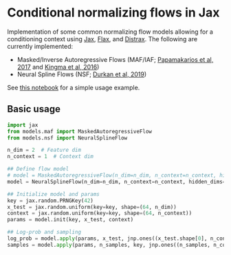 # Conditional normalizing flows in Jax

Implementation of some common normalizing flow models allowing for a conditioning context using [Jax](https://github.com/google/jax), [Flax](https://github.com/google/flax), and [Distrax](https://github.com/deepmind/distrax). The following are currently implemented:
- Masked/Inverse Autoregressive Flows (MAF/IAF; [Papamakarios et al, 2017](https://arxiv.org/abs/1705.07057) and [Kingma et al, 2016](https://arxiv.org/abs/1606.04934))
- Neural Spline Flows (NSF; [Durkan et al, 2019](https://arxiv.org/abs/1906.04032))

See [this notebook](notebooks/example.ipynb) for a simple usage example.

## Basic usage

```python
import jax
from models.maf import MaskedAutoregressiveFlow
from models.nsf import NeuralSplineFlow

n_dim = 2  # Feature dim
n_context = 1  # Context dim

## Define flow model
# model = MaskedAutoregressiveFlow(n_dim=n_dim, n_context=n_context, hidden_dims=[128,128], n_transforms=12, activation="tanh", use_random_permutations=False)
model = NeuralSplineFlow(n_dim=n_dim, n_context=n_context, hidden_dims=[128,128], n_transforms=8, activation="gelu", n_bins=4)

## Initialize model and params
key = jax.random.PRNGKey(42)
x_test = jax.random.uniform(key=key, shape=(64, n_dim))
context = jax.random.uniform(key=key, shape=(64, n_context))
params = model.init(key, x_test, context)

## Log-prob and sampling
log_prob = model.apply(params, x_test, jnp.ones((x_test.shape[0], n_context)))
samples = model.apply(params, n_samples, key, jnp.ones((n_samples, n_context)), method=model.sample)
```